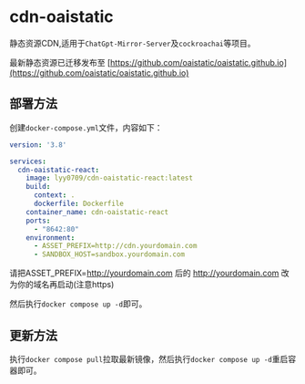 # cdn-oaistatic
静态资源CDN,适用于`ChatGpt-Mirror-Server`及`cockroachai`等项目。

最新静态资源已迁移发布至 [https://github.com/oaistatic/oaistatic.github.io](https://github.com/oaistatic/oaistatic.github.io)

## 部署方法

创建`docker-compose.yml`文件，内容如下：

```yaml
version: '3.8'

services:
  cdn-oaistatic-react:
    image: lyy0709/cdn-oaistatic-react:latest
    build:
      context: .
      dockerfile: Dockerfile
    container_name: cdn-oaistatic-react
    ports:
      - "8642:80"
    environment:
      - ASSET_PREFIX=http://cdn.yourdomain.com
      - SANDBOX_HOST=sandbox.yourdomain.com
```
请把ASSET_PREFIX=http://yourdomain.com 后的 http://yourdomain.com 改为你的域名再启动(注意https)

然后执行`docker compose up -d`即可。

## 更新方法

执行`docker compose pull`拉取最新镜像，然后执行`docker compose up -d`重启容器即可。
